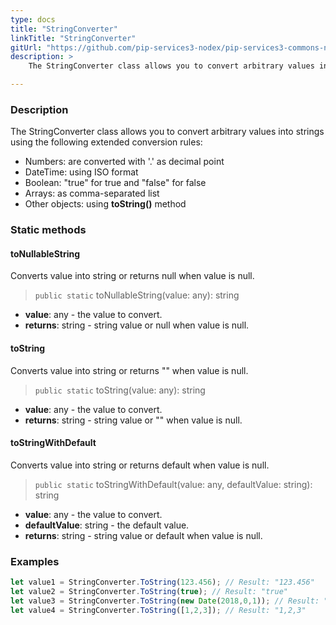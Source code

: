 ```yaml
---
type: docs
title: "StringConverter"
linkTitle: "StringConverter"
gitUrl: "https://github.com/pip-services3-nodex/pip-services3-commons-nodex"
description: > 
    The StringConverter class allows you to convert arbitrary values into strings.

---
```


### Description

 The StringConverter class allows you to convert arbitrary values into strings using the following extended conversion rules:

- Numbers: are converted with '.' as decimal point
- DateTime: using ISO format
- Boolean: "true" for true and "false" for false
- Arrays: as comma-separated list  
- Other objects: using **toString()** method

### Static methods

#### toNullableString
Converts value into string or returns null when value is null.

> `public static` toNullableString(value: any): string

- **value**: any - the value to convert.
- **returns**: string - string value or null when value is null.

#### toString
Converts value into string or returns "" when value is null.

> `public static` toString(value: any): string

- **value**: any - the value to convert.
- **returns**: string - string value or "" when value is null.

#### toStringWithDefault
Converts value into string or returns default when value is null.

> `public static` toStringWithDefault(value: any, defaultValue: string): string

- **value**: any - the value to convert.
- **defaultValue**: string - the default value.
- **returns**: string - string value or default when value is null.


### Examples

```typescript
let value1 = StringConverter.ToString(123.456); // Result: "123.456"
let value2 = StringConverter.ToString(true); // Result: "true"
let value3 = StringConverter.ToString(new Date(2018,0,1)); // Result: "2018-01-01T00:00:00.00"
let value4 = StringConverter.ToString([1,2,3]); // Result: "1,2,3"
```
